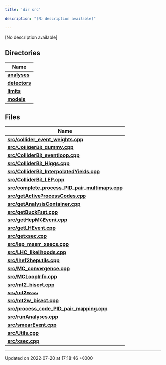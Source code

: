 ```yaml
---
title: 'dir src'

description: "[No description available]"

---
```







[No description available]

## Directories

| Name           |
| -------------- |
| **[analyses](/documentation/code/files/dir_ebf4efc09232e9b3baff73345d00af17/#dir-analyses)**  |
| **[detectors](/documentation/code/files/dir_ec0001d0a47d8f5e87814a0c290a00e6/#dir-detectors)**  |
| **[limits](/documentation/code/files/dir_43317e43f0d2f00527788176b6ed19bf/#dir-limits)**  |
| **[models](/documentation/code/files/dir_6a2ef1661f87480de03fb9e3f0a6d5bc/#dir-models)**  |

## Files

| Name           |
| -------------- |
| **[src/collider_event_weights.cpp](/documentation/code/files/collider__event__weights_8cpp/#file-collider-event-weights.cpp)**  |
| **[src/ColliderBit_dummy.cpp](/documentation/code/files/colliderbit__dummy_8cpp/#file-colliderbit-dummy.cpp)**  |
| **[src/ColliderBit_eventloop.cpp](/documentation/code/files/colliderbit__eventloop_8cpp/#file-colliderbit-eventloop.cpp)**  |
| **[src/ColliderBit_Higgs.cpp](/documentation/code/files/colliderbit__higgs_8cpp/#file-colliderbit-higgs.cpp)**  |
| **[src/ColliderBit_InterpolatedYields.cpp](/documentation/code/files/colliderbit__interpolatedyields_8cpp/#file-colliderbit-interpolatedyields.cpp)**  |
| **[src/ColliderBit_LEP.cpp](/documentation/code/files/colliderbit__lep_8cpp/#file-colliderbit-lep.cpp)**  |
| **[src/complete_process_PID_pair_multimaps.cpp](/documentation/code/files/complete__process__pid__pair__multimaps_8cpp/#file-complete-process-pid-pair-multimaps.cpp)**  |
| **[src/getActiveProcessCodes.cpp](/documentation/code/files/getactiveprocesscodes_8cpp/#file-getactiveprocesscodes.cpp)**  |
| **[src/getAnalysisContainer.cpp](/documentation/code/files/getanalysiscontainer_8cpp/#file-getanalysiscontainer.cpp)**  |
| **[src/getBuckFast.cpp](/documentation/code/files/getbuckfast_8cpp/#file-getbuckfast.cpp)**  |
| **[src/getHepMCEvent.cpp](/documentation/code/files/gethepmcevent_8cpp/#file-gethepmcevent.cpp)**  |
| **[src/getLHEvent.cpp](/documentation/code/files/getlhevent_8cpp/#file-getlhevent.cpp)**  |
| **[src/getxsec.cpp](/documentation/code/files/getxsec_8cpp/#file-getxsec.cpp)**  |
| **[src/lep_mssm_xsecs.cpp](/documentation/code/files/lep__mssm__xsecs_8cpp/#file-lep-mssm-xsecs.cpp)**  |
| **[src/LHC_likelihoods.cpp](/documentation/code/files/lhc__likelihoods_8cpp/#file-lhc-likelihoods.cpp)**  |
| **[src/lhef2heputils.cpp](/documentation/code/files/lhef2heputils_8cpp/#file-lhef2heputils.cpp)**  |
| **[src/MC_convergence.cpp](/documentation/code/files/mc__convergence_8cpp/#file-mc-convergence.cpp)**  |
| **[src/MCLoopInfo.cpp](/documentation/code/files/mcloopinfo_8cpp/#file-mcloopinfo.cpp)**  |
| **[src/mt2_bisect.cpp](/documentation/code/files/mt2__bisect_8cpp/#file-mt2-bisect.cpp)**  |
| **[src/mt2w.cc](/documentation/code/files/mt2w_8cc/#file-mt2w.cc)**  |
| **[src/mt2w_bisect.cpp](/documentation/code/files/mt2w__bisect_8cpp/#file-mt2w-bisect.cpp)**  |
| **[src/process_code_PID_pair_mapping.cpp](/documentation/code/files/process__code__pid__pair__mapping_8cpp/#file-process-code-pid-pair-mapping.cpp)**  |
| **[src/runAnalyses.cpp](/documentation/code/files/runanalyses_8cpp/#file-runanalyses.cpp)**  |
| **[src/smearEvent.cpp](/documentation/code/files/smearevent_8cpp/#file-smearevent.cpp)**  |
| **[src/Utils.cpp](/documentation/code/files/utils_8cpp/#file-utils.cpp)**  |
| **[src/xsec.cpp](/documentation/code/files/xsec_8cpp/#file-xsec.cpp)**  |






-------------------------------

Updated on 2022-07-20 at 17:18:46 +0000
